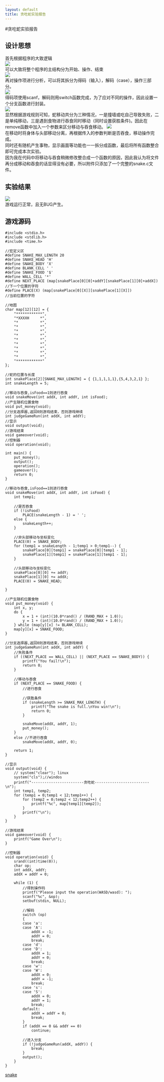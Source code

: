 ```yaml
---
layout: default
title: 贪吃蛇实验报告
---
```


#贪吃蛇实验报告

## 设计思想
首先根据程序的大致逻辑  
![](images\lab13_images\construction.png)  
可以大致将整个程序的主结构分为开始、操作、结束  
![](images\lab13_images\main.png)  
再对操作项进行分析，可以将其拆分为得码（输入），解码（case），操作三部分。  
![](images\lab13_images\op.png)  
得码项使用scanf，解码则用switch函数完成，为了应对不同的操作，因此设置一个分支函数进行封装。  
![](images\lab13_images\select.png)  
显然根据游戏规则可知，蛇移动共分为三种情况，一是撞墙或吃自己导致失败，二是单纯移动，三是遇到食物进行吞食同时移动（同时设置获胜条件)。因此在remove函数中加入一个参数来区分移动与吞食移动。
![](images\lab13_images\move.png)  
在移动时将身体与头部移动分离，再根据传入的参数判断是否吞食，移动操作完成。  
同时还有随机产生事物，显示画面等功能也一一拆分成函数，最后将所有函数整合即可完成本次实验。  
因为我在代码中将移动与吞食稍微修改整合成一个函数的原因，因此我认为将文件再分成移动和吞食的话显得没有必要，所以附件只添加了一个完整的snake.c文件。  
## 实验结果
![](images\lab13_images\result.png)  
游戏运行正常，且无BUG产生。  

## 游戏源码  
```
#include <stdio.h>
#include <stdlib.h>
#include <time.h>

//宏定义区
#define SNAKE_MAX_LENGTH 20
#define SNAKE_HEAD 'H'
#define SNAKE_BODY 'X'
#define BLANK_CELL ' '
#define SNAKE_FOOD '$'
#define WALL_CELL '*'
#define	NEXT_PLACE (map[snakePlace[0][0]+addY][snakePlace[1][0]+addX])	//下一个位置的字符
#define PLACE(X) (map[snakePlace[0][X]][snakePlace[1][X]])				//当前位置的字符

//地图
char map[12][12] = {
	"************",
	"*XXXXH     *",
	"*          *",
	"*          *",
	"*          *",
	"*          *",
	"*          *",
	"*          *",
	"*          *",
	"*          *",
	"*          *",
	"************"
};

//蛇的位置与长度
int snakePlace[2][SNAKE_MAX_LENGTH] = { {1,1,1,1,1},{5,4,3,2,1} };
int snakeLength = 5;

//移动与吞食,isFood==1则进行吞食
void snakeMove(int addX, int addY, int isFood);
//产生随机位置食物
void put_money(void);
//分支选择器,返回0则游戏结束，否则游戏继续
int judgeGameRun(int addX, int addY);
//显示
void output(void);
//游戏结束
void gameover(void);
//控制器
void operation(void);

int main() {
	put_money();
	output();
	operation();
	gameover();
	return 0;
}

//移动与吞食,isFood==1则进行吞食
void snakeMove(int addX, int addY, int isFood) {
	int temp1;

	//是否吞食
	if (!isFood)
		PLACE(snakeLength - 1) = ' ';
	else {
		snakeLength++;
	}

	//非头部移动与坐标变化
	PLACE(0) = SNAKE_BODY;
	for (temp1 = snakeLength - 1;temp1 > 0;temp1--) {
		snakePlace[0][temp1] = snakePlace[0][temp1 - 1];
		snakePlace[1][temp1] = snakePlace[1][temp1 - 1];
	}

	//头部移动与坐标变化
	snakePlace[0][0] += addY;
	snakePlace[1][0] += addX;
	PLACE(0) = SNAKE_HEAD;

}

//产生随机位置食物
void put_money(void) {
	int x, y;
	do {
		x = 1 + (int)(10.0*rand() / (RAND_MAX + 1.0));
		y = 1 + (int)(10.0*rand() / (RAND_MAX + 1.0));
	} while (map[y][x] != BLANK_CELL);
	map[y][x] = SNAKE_FOOD;
}

//分支选择器,返回0则游戏结束，否则游戏继续
int judgeGameRun(int addX, int addY) {
	//失败条件
	if ((NEXT_PLACE == WALL_CELL) || (NEXT_PLACE == SNAKE_BODY)) {
		printf("You fail!\n");
		return 0;
	}

	//移动与吞食
	if (NEXT_PLACE == SNAKE_FOOD) {
		//进行吞食

		//获胜条件
		if (snakeLength >= SNAKE_MAX_LENGTH) {
			printf("The snake is full.\nYou win!\n");
			return 0;
		}

		snakeMove(addX, addY, 1);
		put_money();
	}
	else //不进行吞食
		snakeMove(addX, addY, 0);

	return 1;
}

//显示
void output(void) {
	// system("clear"); linux
	system("cls");//windos
	printf("------------------------贪吃蛇-------------------------\n");
	int temp1, temp2;
	for (temp1 = 0;temp1 < 12;temp1++) {
		for (temp2 = 0;temp2 < 12;temp2++) {
			printf("%c", map[temp1][temp2]);
		}
		printf("\n");
	}
}

//游戏结束
void gameover(void) {
	printf("Game Over\n");
}

//控制器
void operation(void) {
	srand((int)time(0));
	char op;
	int addX, addY;
	addX = addY = 0;

	while (1) {
		//得到操作码
		printf("Please input the operation(WASD/wasd): ");
		scanf("%c", &op);
		setbuf(stdin, NULL);

		//解码
		switch (op)
		{
		case 'a':
		case 'A':
			addX = -1;
			addY = 0;
			break;
		case 'd':
		case 'D':
			addX = 1;
			addY = 0;
			break;
		case 'w':
		case 'W':
			addX = 0;
			addY = -1;
			break;
		case 's':
		case 'S':
			addX = 0;
			addY = 1;
			break;
		default:
			addX = addY = 0;
			break;
		}
		if (addX == 0 && addY == 0)
			continue;

		//进入分支
		if (!judgeGameRun(addX, addY)) {
			break;
		}
		output();
	}
}
```
[snake](extra\snake.c)
